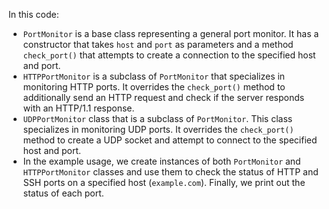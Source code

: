 
In this code:

-   `PortMonitor` is a base class representing a general port monitor. It has a constructor that takes `host` and `port` as parameters and a method `check_port()` that attempts to create a connection to the specified host and port.
-   `HTTPPortMonitor` is a subclass of `PortMonitor` that specializes in monitoring HTTP ports. It overrides the `check_port()` method to additionally send an HTTP request and check if the server responds with an HTTP/1.1 response.
-  `UDPPortMonitor` class that is a subclass of `PortMonitor`. This class specializes in monitoring UDP ports. It overrides the `check_port()` method to create a UDP socket and attempt to connect to the specified host and port.
-   In the example usage, we create instances of both `PortMonitor` and `HTTPPortMonitor` classes and use them to check the status of HTTP and SSH ports on a specified host (`example.com`). Finally, we print out the status of each port.
